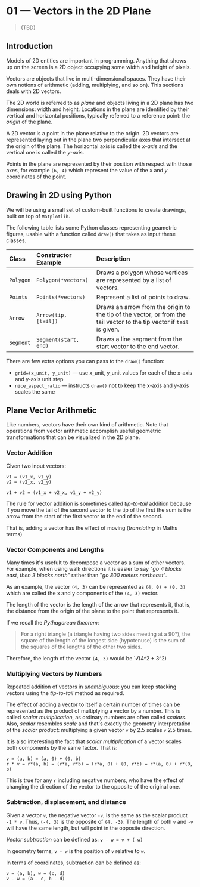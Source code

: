 # 01 &mdash; Vectors in the 2D Plane
> (TBD)

## Introduction
Models of 2D entities are important in programming. Anything that shows up on the screen is a 2D object occupying some width and height of pixels.

Vectors are objects that live in multi-dimensional spaces. They have their own notions of arithmetic (adding, multiplying, and so on). This sections deals with 2D vectors.

The 2D world is referred to as *plane* and objects living in a 2D plane has two dimensions: width and height. Locations in the plane are identified by their vertical and horizontal positions, typically referred to a reference point: the *origin* of the plane.

A 2D vector is a point in the plane relative to the origin. 2D vectors are represented laying out in the plane two perpendicular axes that intersect at the origin of the plane. The horizontal axis is called the *x-axis* and the vertical one is called the *y-axis*.

Points in the plane are represented by their position with respect with those axes, for example `(6, 4)` which represent the value of the *x* and *y* coordinates of the point.

## Drawing in 2D using Python
We will be using a small set of custom-built functions to create drawings, built on top of `Matplotlib`.

The following table lists some Python classes representing geametric figures, usable with a function called `draw()` that takes as input these classes.

| Class | Constructor Example | Description |
| :---- | :------------------ | :---------- |
| `Polygon` | `Polygon(*vectors)` | Draws a polygon whose vertices are represented by a list of vectors. |
| `Points` | `Points(*vectors)` | Represent a list of points to draw. |
| `Arrow` | `Arrow(tip, [tail])` | Draws an arrow from the origin to the tip of the vector, or from the tail vector to the tip vector if `tail` is given. |
| `Segment` | `Segment(start, end)` | Draws a line segment from the start vector to the end vector. |

There are few extra options you can pass to the `draw()` function:

+ `grid=(x_unit, y_unit)` &mdash; use x_unit, y_unit values for each of the x-axis and y-axis unit step
+ `nice_aspect_ratio` &mdash; instructs `draw()` not to keep the x-axis and y-axis scales the same

## Plane Vector Arithmetic
Like numbers, vectors have their own kind of arithmetic. Note that operations from vector arithmetic accomplish useful geometric transformations that can be visualized in the 2D plane.

### Vector Addition
Given two input vectors:

```
v1 = (v1_x, v1_y)
v2 = (v2_x, v2_y)

v1 + v2 = (v1_x + v2_x, v1_y + v2_y)
```

The rule for vector addition is sometimes called *tip-to-tail* addition because if you move the tail of the second vector to the tip of the first the sum is the arrow from the start of the first vector to the end of the second.

That is, adding a vector has the effect of moving (*translating* in Maths terms)

### Vector Components and Lengths
Many times it's usefult to decompose a vector as a sum of other vectors. For example, when using walk directions it is easier to say "*go 4 blocks east, then 3 blocks north*" rather than "*go 800 meters northeast*".

As an example, the vector `(4, 3)` can be represented as `(4, 0) + (0, 3)` which are called the x and y components of the `(4, 3)` vector.

The length of the vector is the length of the arrow that represents it, that is, the distance from the origin of the plane to the point that represents it.

If we recall the *Pythagorean theorem*:
> For a right triangle (a triangle having two sides meeting at a 90°), the square of the length of the longest side (hypotenuse) is the sum of the squares of the lengths of the other two sides.

Therefore, the length of the vector `(4, 3)` would be `√(4^2 + 3^2)

### Multiplying Vectors by Numbers
Repeated addition of vectors in *unambiguous*: you can keep stacking vectors using the *tip-to-tail* method as required.

The effect of adding a vector to itself a certain number of times can be represented as the product of multiplying a vector by a number. This is called *scalar multiplication*, as ordinary numbers are often called *scalars*. Also, *scalar* resembles *scale* and that's exactly the geometry interpretation of the *scalar product*: multiplying a given vector `v` by 2.5 scales `v` 2.5 times.

It is also interesting the fact that *scalar multiplication* of a vector scales both components by the same factor.
That is:

```
v = (a, b) = (a, 0) + (0, b)
r * v = r*(a, b) = (r*a, r*b) = (r*a, 0) + (0, r*b) = r*(a, 0) + r*(0, b)
```

This is true for any `r` including negative numbers, who have the effect of changing the direction of the vector to the opposite of the original one.

### Subtraction, displacement, and distance
Given a vector `v`, the negative vector `-v`, is the same as the scalar product `-1 * v`. Thus, `(-4, 3)` is the opposite of `(4, -3)`. The length of both `v` and `-v` will have the same length, but will point in the opposite direction.

*Vector subtraction* can be defined as:
`v - w = v + (-w)`

In geometry terms, `v - w` is the position of `v` relative to `w`.

In terms of coordinates, subtraction can be defined as:
```
v = (a, b), w = (c, d)
v - w = (a - c, b - d)